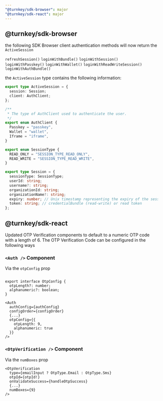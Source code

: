 ```yaml
---
"@turnkey/sdk-browser": major
"@turnkey/sdk-react": major
---
```


## @turnkey/sdk-browser

the following SDK Browser client authentication methods will now return the `ActiveSession`

`refreshSession()`
`loginWithBundle()`
`loginWithSession()`
`loginWithPasskey()`
`loginWithWallet()`
`loginWithReadWriteSession()`
`loginWithAuthBundle()`

the `ActiveSession` type contains the following information:

```ts
export type ActiveSession = {
  session: Session;
  client: AuthClient;
};

/**
 * The type of AuthClient used to authenticate the user.
 */
export enum AuthClient {
  Passkey = "passkey",
  Wallet = "wallet",
  Iframe = "iframe",
}

export enum SessionType {
  READ_ONLY = "SESSION_TYPE_READ_ONLY",
  READ_WRITE = "SESSION_TYPE_READ_WRITE",
}

export type Session = {
  sessionType: SessionType;
  userId: string;
  username?: string;
  organizationId: string;
  organizationName?: string;
  expiry: number; // Unix timestamp representing the expiry of the session set by the server
  token: string; // credentialBundle (read-write) or read token
};
```

## @turnkey/sdk-react

Updated OTP Verification components to default to a numeric OTP code with a length of 6.
The OTP Verification Code can be configured in the following ways

### `<Auth />` Component

Via the `otpConfig` prop

```tsx

export interface OtpConfig {
  otpLength?: number;
  alphanumeric?: boolean;
}

<Auth
  authConfig={authConfig}
  configOrder={configOrder}
  {...}
  otpConfig={{
    otpLength: 9,
    alphanumeric: true
  }}
/>
```

### `<OtpVerification />` Component

Via the `numBoxes` prop

```tsx
<OtpVerification
  type={emailInput ? OtpType.Email : OtpType.Sms}
  otpId={otpId!}
  onValidateSuccess={handleOtpSuccess}
  {...}
  numBoxes={9}
/>
```
